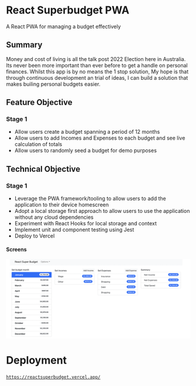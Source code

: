 # React Superbudget PWA
A React PWA for managing a budget effectively 

## Summary
Money and cost of living is all the talk post 2022 Election here in Australia. Its never been more important than ever before to get a handle on personal finances.
Whilst this app is by no means the 1 stop solution, My hope is that through continuous development an trial of ideas, I can build a solution that makes builing personal budgets easier.

## Feature Objective
### Stage 1 
 - Allow users create a budget spanning a period of 12 months
 - Allow users to add Incomes and Expenses to each budget and see live calculation of totals
 - Allow users to randomly seed a budget for demo purposes
 
## Technical Objective
### Stage 1
 - Leverage the PWA framework/tooling to allow users to add the application to their device homescreen
 - Adopt a local storage first approach to allow users to use the application without any cloud dependencies
 - Experiment with React Hooks for local storage and context
 - Implement unit and component testing using Jest
 - Deploy to Vercel

#### Screens
 ![Main](/screens/main.png?raw=true "Main Application")



# Deployment
 [ `https://reactsuperbudget.vercel.app/`]( https://reactsuperbudget.vercel.app/)







